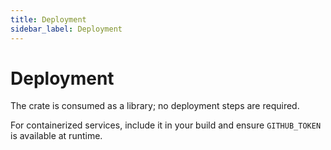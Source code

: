 ```yaml
---
title: Deployment
sidebar_label: Deployment
---
```


# Deployment

The crate is consumed as a library; no deployment steps are required.

For containerized services, include it in your build and ensure `GITHUB_TOKEN` is available at runtime.
